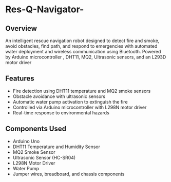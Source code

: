 # Res-Q-Navigator-

## Overview
An intelligent rescue navigation robot designed to detect fire and smoke, avoid obstacles, find path, and respond to emergencies with automated water deployment and wireless communication using Bluetooth. Powered by Arduino microcontroller , DHT11, MQ2, Ultrasonic sensors, and an L293D motor driver


## Features
- Fire detection using DHT11 temperature and MQ2 smoke sensors  
- Obstacle avoidance with ultrasonic sensors  
- Automatic water pump activation to extinguish the fire  
- Controlled via Arduino microcontroller with L298N motor driver  
- Real-time response to environmental hazards

## Components Used
- Arduino Uno  
- DHT11 Temperature and Humidity Sensor  
- MQ2 Smoke Sensor  
- Ultrasonic Sensor (HC-SR04)  
- L298N Motor Driver  
- Water Pump  
- Jumper wires, breadboard, and chassis components  


